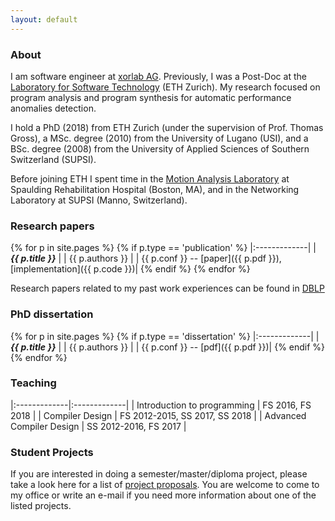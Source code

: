 ```yaml
---
layout: default
---
```


### [](#header-4) About

I am software engineer at [xorlab AG](https://www.xorlab.com). Previously, I was a Post-Doc at the [Laboratory for Software Technology](http://www.lst.inf.ethz.ch) (ETH Zurich). My research focused on program analysis and program synthesis for automatic performance anomalies detection.

I hold a PhD (2018) from ETH Zurich (under the supervision of Prof. Thomas Gross), a MSc. degree (2010) from the University of Lugano (USI), and a BSc. degree (2008) from the  University of Applied Sciences of Southern Switzerland (SUPSI).

Before joining ETH I spent time in the [Motion Analysis Laboratory](http://srh-mal.net/)
at Spaulding Rehabilitation Hospital (Boston, MA), and in the Networking Laboratory at SUPSI 
(Manno, Switzerland).

### [](#header-4) Research papers

{% for p in site.pages %}
{% if p.type == 'publication' %}
   |:-------------|
   | ***{{ p.title }}*** |
   | {{ p.authors }} |
   | {{ p.conf }} -- [paper]({{ p.pdf }}), [implementation]({{ p.code }})|
{% endif %}
{% endfor %}

Research papers related to my past work experiences can be found in [DBLP](http://dblp.uni-trier.de/pers/hd/t/Toffola:Luca_Della)

### [](#header-4) PhD dissertation
{% for p in site.pages %}
{% if p.type == 'dissertation' %}
   |:-------------|
   | ***{{ p.title }}*** |
   | {{ p.authors }} |
   | {{ p.conf }} -- [pdf]({{ p.pdf }})|
{% endif %}
{% endfor %}
            
### [](#header-3) Teaching

|:-------------|:-------------| 
| Introduction to programming | FS 2016, FS 2018 |
| Compiler Design | FS 2012-2015, SS 2017, SS 2018 | 
| Advanced Compiler Design | SS 2012-2016, FS 2017 | 
        
### [](#header-4) Student Projects
If you are interested in doing a semester/master/diploma project, please take a look here for a 
list of [project proposals](http://www.lst.inf.ethz.ch/education/student-projects.html).
You are welcome to come to my office or write an e-mail if you need more information about one of the listed projects.
